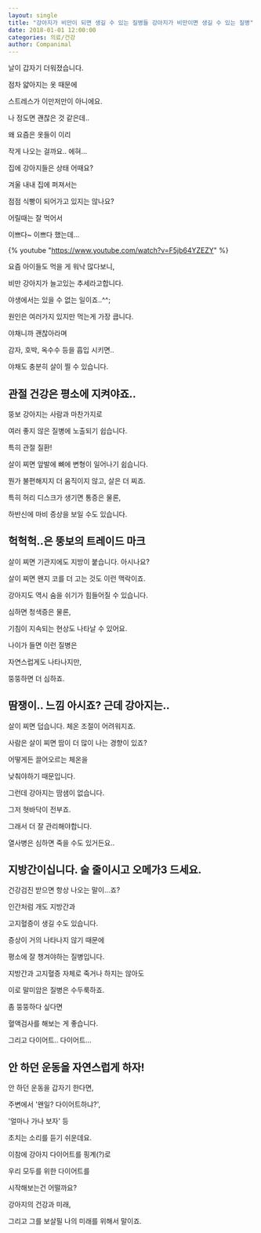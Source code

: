 ```yaml
---
layout: single
title: "강아지가 비만이 되면 생길 수 있는 질병들 강아지가 비만이면 생길 수 있는 질병"
date: 2018-01-01 12:00:00
categories: 의료/건강
author: Companimal
---
```


날이 갑자기 더워졌습니다.

점차 얇아지는 옷 때문에

스트레스가 이만저만이 아니에요.

나 정도면 괜찮은 것 같은데..

왜 요즘은 옷들이 이리

작게 나오는 걸까요.. 에혀...

집에 강아지들은 상태 어때요?

겨울 내내 집에 퍼져서는

점점 식빵이 되어가고 있지는 않나요?

어릴때는 잘 먹어서

이쁘다~ 이쁘다 했는데...

{% youtube "https://www.youtube.com/watch?v=F5jb64YZEZY" %}

요즘 아이들도 먹을 게 워낙 많다보니,

비만 강아지가 늘고있는 추세라고합니다.

야생에서는 있을 수 없는 일이죠..^^;

원인은 여러가지 있지만 먹는게 가장 큽니다.

야채니까 괜찮아라며

감자, 호박, 옥수수 등을 흡입 시키면..

야채도 충분히 살이 찔 수 있습니다.

## 관절 건강은 평소에 지켜야죠..

뚱보 강아지는 사람과 마찬가지로

여러 좋지 않은 질병에 노출되기 쉽습니다.

특히 관절 질환!

살이 찌면 앞발에 뼈에 변형이 일어나기 쉽습니다.

뭔가 불편해지지 더 움직이지 않고, 살은 더 찌죠.

특히 허리 디스크가 생기면 통증은 물론,

하반신에 마비 증상을 보일 수도 있습니다.

## 헉헉헉..은 뚱보의 트레이드 마크

살이 찌면 기관지에도 지방이 붙습니다. 아시나요?

살이 찌면 왠지 코를 더 고는 것도 이런 맥락이죠.

강아지도 역시 숨을 쉬기가 힘들어질 수 있습니다.

심하면 청색증은 물론,

기침이 지속되는 현상도 나타날 수 있어요.

나이가 들면 이런 질병은

자연스럽게도 나타나지만,

뚱뚱하면 더 심하죠.

## 땀쟁이.. 느낌 아시죠? 근데 강아지는..

살이 찌면 덥습니다. 체온 조절이 어려워지죠.

사람은 살이 찌면 땀이 더 많이 나는 경향이 있죠?

어떻게든 끌어오르는 체온을

낮춰야하기 때문입니다.

그런데 강아지는 땀샘이 없습니다.

그저 혓바닥이 전부죠.

그래서 더 잘 관리해야합니다.

열사병은 심하면 죽을 수도 있거든요..

## 지방간이십니다. 술 줄이시고 오메가3 드세요.

건강검진 받으면 항상 나오는 말이...죠?

인간처럼 개도 지방간과

고지혈증이 생길 수도 있습니다.

증상이 거의 나타나지 않기 때문에

평소에 잘 챙겨야하는 질병입니다.

지방간과 고지혈증 자체로 죽거나 하지는 않아도

이로 말미암은 질병은 수두룩하죠.

좀 뚱뚱하다 싶다면

혈액검사를 해보는 게 좋습니다.

그리고 다이어트.. 다이어트...

## 안 하던 운동을 자연스럽게 하자!

안 하던 운동을 갑자기 한다면,

주변에서 '왠일? 다이어트하냐?',

'얼마나 가나 보자' 등

초치는 소리를 듣기 쉬운데요.

이참에 강아지 다이어트를 핑계(?)로

우리 모두를 위한 다이어트를

시작해보는건 어떨까요?

강아지의 건강과 미래,

그리고 그를 보살필 나의 미래를 위해서 말이죠.
